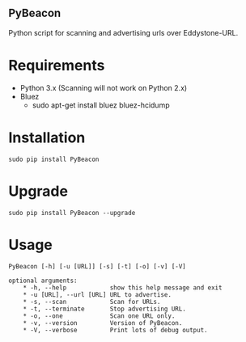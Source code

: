 ## PyBeacon
Python script for scanning and advertising urls over Eddystone-URL.

# Requirements

* Python 3.x (Scanning will not work on Python 2.x)
* Bluez
    * sudo apt-get install bluez bluez-hcidump

# Installation

    sudo pip install PyBeacon

# Upgrade

    sudo pip install PyBeacon --upgrade

# Usage
	PyBeacon [-h] [-u [URL]] [-s] [-t] [-o] [-v] [-V]

	optional arguments:
		* -h, --help            show this help message and exit
		* -u [URL], --url [URL] URL to advertise.
		* -s, --scan            Scan for URLs.
		* -t, --terminate       Stop advertising URL.
		* -o, --one             Scan one URL only.
		* -v, --version         Version of PyBeacon.
		* -V, --verbose         Print lots of debug output.